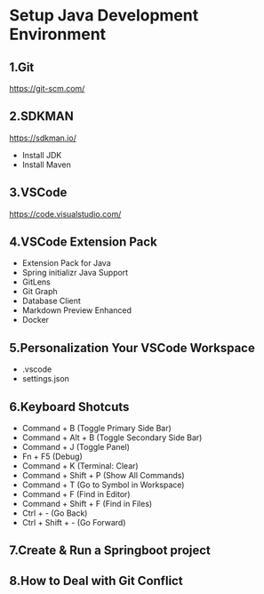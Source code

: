 # Setup Java Development Environment

## 1.Git
https://git-scm.com/

## 2.SDKMAN
https://sdkman.io/

- Install JDK
- Install Maven


## 3.VSCode
https://code.visualstudio.com/


## 4.VSCode Extension Pack
- Extension Pack for Java
- Spring initializr Java Support
- GitLens
- Git Graph
- Database Client
- Markdown Preview Enhanced
- Docker

## 5.Personalization Your VSCode Workspace
- .vscode
- settings.json

## 6.Keyboard Shotcuts
- Command + B (Toggle Primary Side Bar)
- Command + Alt + B (Toggle Secondary Side Bar)
- Command + J (Toggle Panel)
- Fn + F5 (Debug)
- Command + K (Terminal: Clear)
- Command + Shift + P (Show All Commands)
- Command + T (Go to Symbol in Workspace)
- Command + F (Find in Editor)
- Command + Shift + F (Find in Files)
- Ctrl + - (Go Back)
- Ctrl + Shift + - (Go Forward)

## 7.Create & Run a Springboot project


## 8.How to Deal with Git Conflict